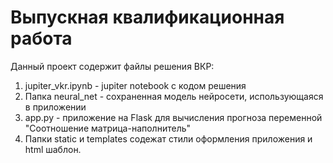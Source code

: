 # Выпускная квалификационная работа

Данный проект содержит файлы решения ВКР:
1. jupiter_vkr.ipynb - jupiter notebook с кодом решения
2. Папка neural_net - сохраненная модель нейросети, использующаяся в приложении
3. app.py - приложение на Flask для вычисления прогноза переменной "Соотношение матрица-наполнитель"
4. Папки static и templates содежат стили оформления приложения и html шаблон.
